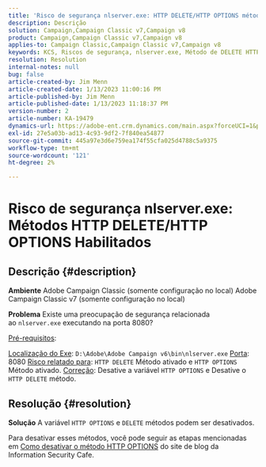 ```yaml
---
title: 'Risco de segurança nlserver.exe: HTTP DELETE/HTTP OPTIONS métodos Habilitados'
description: Descrição
solution: Campaign,Campaign Classic v7,Campaign v8
product: Campaign,Campaign Classic v7,Campaign v8
applies-to: Campaign Classic,Campaign Classic v7,Campaign v8
keywords: KCS, Riscos de segurança, nlserver.exe, Método de DELETE HTTP ativado, Método de HTTP OPTIONS ativado, Perguntas frequentes, ACC, Adobe Campaign Classic, Adobe Campaign Classic v7
resolution: Resolution
internal-notes: null
bug: false
article-created-by: Jim Menn
article-created-date: 1/13/2023 11:00:16 PM
article-published-by: Jim Menn
article-published-date: 1/13/2023 11:18:37 PM
version-number: 2
article-number: KA-19479
dynamics-url: https://adobe-ent.crm.dynamics.com/main.aspx?forceUCI=1&pagetype=entityrecord&etn=knowledgearticle&id=c276e805-9693-ed11-aad1-6045bd0065f9
exl-id: 27e5a03b-ad13-4c93-9df2-7f840ea54877
source-git-commit: 445a97e3d6e759ea174f55cfa025d4788c5a9375
workflow-type: tm+mt
source-wordcount: '121'
ht-degree: 2%

---
```


# Risco de segurança nlserver.exe: Métodos HTTP DELETE/HTTP OPTIONS Habilitados

## Descrição {#description}


<b>Ambiente</b>
Adobe Campaign Classic (somente configuração no local) Adobe Campaign Classic v7 (somente configuração no local)

<b>Problema</b>
Existe uma preocupação de segurança relacionada ao `nlserver.exe` executando na porta 8080?

<u>Pré-requisitos</u>:

<u>Localização do Exe</u>: `D:\Adobe\Adobe Campaign v6\bin\nlserver.exe`
<u>Porta</u>: 8080
<u>Risco relatado para</u>: `HTTP DELETE` Método ativado e `HTTP OPTIONS` Método ativado.
<u>Correção</u>: Desative a variável `HTTP OPTIONS` e Desative o `HTTP DELETE` método.


## Resolução {#resolution}


<b>Solução</b>
A variável `HTTP OPTIONS` e `DELETE` métodos podem ser desativados.

Para desativar esses métodos, você pode seguir as etapas mencionadas em [Como desativar o método HTTP OPTIONS](https://protonts.wordpress.com/2013/08/15/how-to-disable-http-options-method/) do site de blog da Information Security Cafe.
